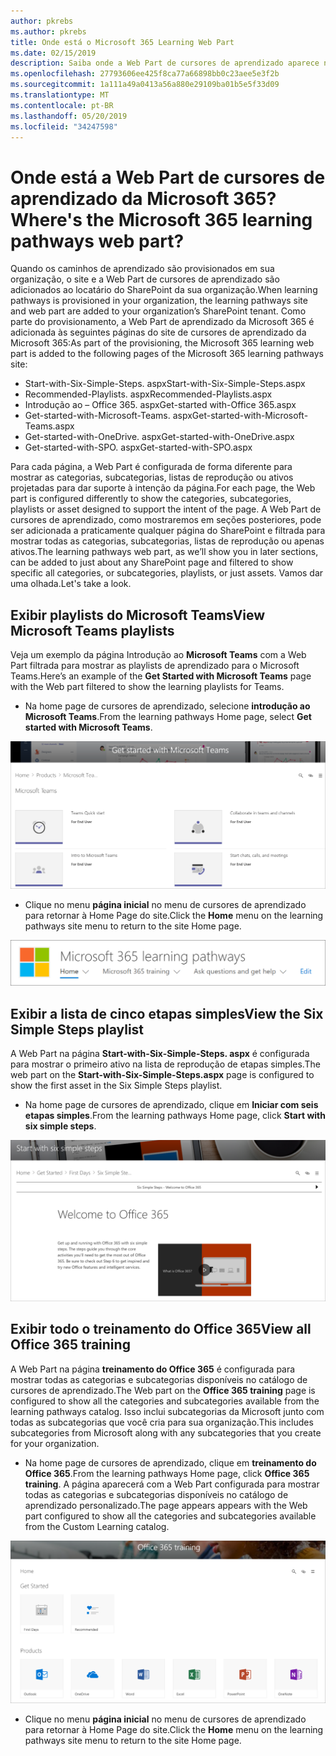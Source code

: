 ```yaml
---
author: pkrebs
ms.author: pkrebs
title: Onde está o Microsoft 365 Learning Web Part
ms.date: 02/15/2019
description: Saiba onde a Web Part de cursores de aprendizado aparece no site de cursores de aprendizado
ms.openlocfilehash: 27793606ee425f8ca77a66898bb0c23aee5e3f2b
ms.sourcegitcommit: 1a111a49a0413a56a880e29109ba01b5e5f33d09
ms.translationtype: MT
ms.contentlocale: pt-BR
ms.lasthandoff: 05/20/2019
ms.locfileid: "34247598"
---
```

# <a name="wheres-the-microsoft-365-learning-pathways-web-part"></a><span data-ttu-id="a2aed-103">Onde está a Web Part de cursores de aprendizado da Microsoft 365?</span><span class="sxs-lookup"><span data-stu-id="a2aed-103">Where's the Microsoft 365 learning pathways web part?</span></span>

<span data-ttu-id="a2aed-104">Quando os caminhos de aprendizado são provisionados em sua organização, o site e a Web Part de cursores de aprendizado são adicionados ao locatário do SharePoint da sua organização.</span><span class="sxs-lookup"><span data-stu-id="a2aed-104">When learning pathways is provisioned in your organization, the learning pathways site and web part are added to your organization’s SharePoint tenant.</span></span> <span data-ttu-id="a2aed-105">Como parte do provisionamento, a Web Part de aprendizado da Microsoft 365 é adicionada às seguintes páginas do site de cursores de aprendizado da Microsoft 365:</span><span class="sxs-lookup"><span data-stu-id="a2aed-105">As part of the provisioning, the Microsoft 365 learning web part is added to the following pages of the Microsoft 365 learning pathways site:</span></span>

- <span data-ttu-id="a2aed-106">Start-with-Six-Simple-Steps. aspx</span><span class="sxs-lookup"><span data-stu-id="a2aed-106">Start-with-Six-Simple-Steps.aspx</span></span> 
- <span data-ttu-id="a2aed-107">Recommended-Playlists. aspx</span><span class="sxs-lookup"><span data-stu-id="a2aed-107">Recommended-Playlists.aspx</span></span>
- <span data-ttu-id="a2aed-108">Introdução ao – Office 365. aspx</span><span class="sxs-lookup"><span data-stu-id="a2aed-108">Get-started with-Office 365.aspx</span></span>
- <span data-ttu-id="a2aed-109">Get-started-with-Microsoft-Teams. aspx</span><span class="sxs-lookup"><span data-stu-id="a2aed-109">Get-started-with-Microsoft-Teams.aspx</span></span>
- <span data-ttu-id="a2aed-110">Get-started-with-OneDrive. aspx</span><span class="sxs-lookup"><span data-stu-id="a2aed-110">Get-started-with-OneDrive.aspx</span></span>
- <span data-ttu-id="a2aed-111">Get-started-with-SPO. aspx</span><span class="sxs-lookup"><span data-stu-id="a2aed-111">Get-started-with-SPO.aspx</span></span>

<span data-ttu-id="a2aed-112">Para cada página, a Web Part é configurada de forma diferente para mostrar as categorias, subcategorias, listas de reprodução ou ativos projetadas para dar suporte à intenção da página.</span><span class="sxs-lookup"><span data-stu-id="a2aed-112">For each page, the Web part is configured differently to show the categories, subcategories, playlists or asset designed to support the intent of the page.</span></span> <span data-ttu-id="a2aed-113">A Web Part de cursores de aprendizado, como mostraremos em seções posteriores, pode ser adicionada a praticamente qualquer página do SharePoint e filtrada para mostrar todas as categorias, subcategorias, listas de reprodução ou apenas ativos.</span><span class="sxs-lookup"><span data-stu-id="a2aed-113">The learning pathways web part, as we’ll show you in later sections, can be added to just about any SharePoint page and filtered to show specific all categories, or subcategories, playlists, or just assets.</span></span> <span data-ttu-id="a2aed-114">Vamos dar uma olhada.</span><span class="sxs-lookup"><span data-stu-id="a2aed-114">Let's take a look.</span></span> 

## <a name="view-microsoft-teams-playlists"></a><span data-ttu-id="a2aed-115">Exibir playlists do Microsoft Teams</span><span class="sxs-lookup"><span data-stu-id="a2aed-115">View Microsoft Teams playlists</span></span>

<span data-ttu-id="a2aed-116">Veja um exemplo da página Introdução ao **Microsoft Teams** com a Web Part filtrada para mostrar as playlists de aprendizado para o Microsoft Teams.</span><span class="sxs-lookup"><span data-stu-id="a2aed-116">Here’s an example of the **Get Started with Microsoft Teams** page with the Web part filtered to show the learning playlists for Teams.</span></span> 

- <span data-ttu-id="a2aed-117">Na home page de cursores de aprendizado, selecione **introdução ao Microsoft Teams**.</span><span class="sxs-lookup"><span data-stu-id="a2aed-117">From the learning pathways Home page, select **Get started with Microsoft Teams**.</span></span>

![CG-whereiswp-Teams. png](media/cg-whereiswp-teams.png)

- <span data-ttu-id="a2aed-119">Clique no menu **página inicial** no menu de cursores de aprendizado para retornar à Home Page do site.</span><span class="sxs-lookup"><span data-stu-id="a2aed-119">Click the **Home** menu on the learning pathways site menu to return to the site Home page.</span></span>

![CG-homebtnmenu. png](media/cg-homebtnmenu.png)

## <a name="view-the-six-simple-steps-playlist"></a><span data-ttu-id="a2aed-121">Exibir a lista de cinco etapas simples</span><span class="sxs-lookup"><span data-stu-id="a2aed-121">View the Six Simple Steps playlist</span></span>

<span data-ttu-id="a2aed-122">A Web Part na página **Start-with-Six-Simple-Steps. aspx** é configurada para mostrar o primeiro ativo na lista de reprodução de etapas simples.</span><span class="sxs-lookup"><span data-stu-id="a2aed-122">The web part on the **Start-with-Six-Simple-Steps.aspx** page is configured to show the first asset in the Six Simple Steps playlist.</span></span> 

- <span data-ttu-id="a2aed-123">Na home page de cursores de aprendizado, clique em **Iniciar com seis etapas simples**.</span><span class="sxs-lookup"><span data-stu-id="a2aed-123">From the learning pathways Home page,  click **Start with six simple steps**.</span></span> 

![CG-whereiswp-Six. png](media/cg-whereiswp-six.png)

## <a name="view-all-office-365-training"></a><span data-ttu-id="a2aed-125">Exibir todo o treinamento do Office 365</span><span class="sxs-lookup"><span data-stu-id="a2aed-125">View all Office 365 training</span></span>

<span data-ttu-id="a2aed-126">A Web Part na página **treinamento do Office 365** é configurada para mostrar todas as categorias e subcategorias disponíveis no catálogo de cursores de aprendizado.</span><span class="sxs-lookup"><span data-stu-id="a2aed-126">The Web part on the **Office 365 training** page is configured to show all the categories and subcategories available from the learning pathways catalog.</span></span> <span data-ttu-id="a2aed-127">Isso inclui subcategorias da Microsoft junto com todas as subcategorias que você cria para sua organização.</span><span class="sxs-lookup"><span data-stu-id="a2aed-127">This includes subcategories from Microsoft along with any subcategories that you create for your organization.</span></span>

- <span data-ttu-id="a2aed-128">Na home page de cursores de aprendizado, clique em **treinamento do Office 365**.</span><span class="sxs-lookup"><span data-stu-id="a2aed-128">From the learning pathways Home page, click **Office 365 training**.</span></span> <span data-ttu-id="a2aed-129">A página aparecerá com a Web Part configurada para mostrar todas as categorias e subcategorias disponíveis no catálogo de aprendizado personalizado.</span><span class="sxs-lookup"><span data-stu-id="a2aed-129">The page appears appears with the Web part configured to show all the categories and subcategories available from the Custom Learning catalog.</span></span>

![CG-whereiswp-o365. png](media/cg-whereiswp-o365.png)

- <span data-ttu-id="a2aed-131">Clique no menu **página inicial** no menu de cursores de aprendizado para retornar à Home Page do site.</span><span class="sxs-lookup"><span data-stu-id="a2aed-131">Click the **Home** menu on the learning pathways site menu to return to the site Home page.</span></span>

